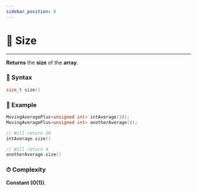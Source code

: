 ```yaml
---
sidebar_position: 8
---
```


# 📏 Size

---

**Returns** the **size** of the **array**.

### 📝 Syntax

```cpp
size_t size()
```

### 🔮 Example

```cpp
MovingAveragePlus<unsigned int> intAverage(10);
MovingAveragePlus<unsigned int> anotherAverage(4);

// Will return 10
intAverage.size()

// Will return 4
anotherAverage.size()
```

### ⏱ Complexity

**Constant (O(1))**.
